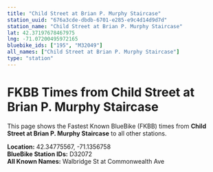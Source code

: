 ```yaml
---
title: "Child Street at Brian P. Murphy Staircase"
station_uuid: "676a3cde-dbdb-6701-e285-e9c4d14d9d7d"
station_name: "Child Street at Brian P. Murphy Staircase"
lat: 42.37197678467975
lng: -71.07200495972165
bluebike_ids: ["195", "M32049"]
all_names: ["Child Street at Brian P. Murphy Staircase"]
type: "station"
---
```


# FKBB Times from Child Street at Brian P. Murphy Staircase

This page shows the Fastest Known BlueBike (FKBB) times from **Child Street at Brian P. Murphy Staircase** to all other stations.

**Location:** 42.34775567, -71.1356758  
**BlueBike Station IDs:** D32072  
**All Known Names:** Walbridge St at Commonwealth Ave

